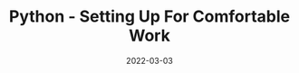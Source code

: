 ---
title: Python - Setting Up For Comfortable Work
date: "2022-03-03"
description: "Setting up Python with version management and all the basic tools"
---